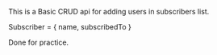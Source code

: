 This is a Basic CRUD api for adding users in subscribers list.

Subscriber = {
    name,
    subscribedTo
}

Done for practice.